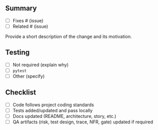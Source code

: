 ## Summary
- [ ] Fixes # (issue)
- [ ] Related # (issue)

Provide a short description of the change and its motivation.

## Testing
- [ ] Not required (explain why)
- [ ] `pytest`
- [ ] Other (specify)

## Checklist
- [ ] Code follows project coding standards
- [ ] Tests added/updated and pass locally
- [ ] Docs updated (README, architecture, story, etc.)
- [ ] QA artifacts (risk, test design, trace, NFR, gate) updated if required

